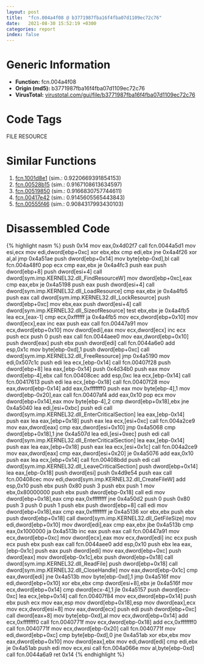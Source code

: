 ```yaml
---
layout: post
title:  "fcn.004a4f08 @ b3771987fba16f4fba07d1109ec72c76"
date:   2021-08-30 15:52:19 +0300
categories: report
index: false
---
```


# Generic Information
- **Function:** fcn.004a4f08
- **Origin (md5):** b3771987fba16f4fba07d1109ec72c76
- **VirusTotal:** [virustotal.com/gui/file/b3771987fba16f4fba07d1109ec72c76][virustotal_ref]

# Code Tags
<span class="tag" id="FILE">FILE</span>
<span class="tag" id="RESOURCE">RESOURCE</span>


# Similar Functions

1. [fcn.1001d8e1][similar_1_ref] (sim.: 0.9220669391854153)
2. [fcn.00528b15][similar_2_ref] (sim.: 0.9167108613634597)
3. [fcn.00519850][similar_3_ref] (sim.: 0.9166830757744611)
4. [fcn.00417e42][similar_4_ref] (sim.: 0.9145605565443843)
5. [fcn.00555f46][similar_5_ref] (sim.: 0.9084317993430103)


# Disassembled Code

{% highlight nasm %}
push 0x14
mov eax,0x4d02f7
call fcn.0044a5d1
mov esi,ecx
mov edi,dword[ebp+0xc]
xor ebx,ebx
cmp edi,ebx
jne 0x4a4f26
xor al,al
jmp 0x4a51ae
push dword[ebp+0x14]
mov byte[ebp-0xd],bl
call fcn.004a48f0
pop ecx
cmp eax,ebx
je 0x4a4fc3
push eax
push dword[ebp+8]
push dword[esi+4]
call dword[sym.imp.KERNEL32.dll_FindResourceW]
mov dword[ebp+0xc],eax
cmp eax,ebx
je 0x4a5198
push eax
push dword[esi+4]
call dword[sym.imp.KERNEL32.dll_LoadResource]
cmp eax,ebx
je 0x4a4fb5
push eax
call dword[sym.imp.KERNEL32.dll_LockResource]
push dword[ebp+0xc]
mov ebx,eax
push dword[esi+4]
call dword[sym.imp.KERNEL32.dll_SizeofResource]
test ebx,ebx
je 0x4a4fb5
lea ecx,[eax-1]
cmp ecx,0xffffff
ja 0x4a4fb5
mov ecx,dword[ebp+0x10]
mov dword[ecx],eax
inc eax
push eax
call fcn.00447a91
mov ecx,dword[ebp+0x10]
mov dword[edi],eax
mov ecx,dword[ecx]
inc ecx
push ecx
push 0
push eax
call fcn.0044aee0
mov eax,dword[ebp+0x10]
push dword[eax]
push ebx
push dword[edi]
call fcn.0044a6e0
add esp,0x1c
mov byte[ebp-0xd],1
push dword[ebp+0xc]
call dword[sym.imp.KERNEL32.dll_FreeResource]
jmp 0x4a5190
mov edi,0x507c1c
push edi
lea ecx,[ebp-0x14]
call fcn.00407f28
push dword[ebp+8]
lea eax,[ebp-0x14]
push 0x4d34b0
push eax
mov dword[ebp-4],ebx
call fcn.00408cec
add esp,0xc
lea ecx,[ebp-0x14]
call fcn.00417613
push edi
lea ecx,[ebp-0x18]
call fcn.00407f28
mov eax,dword[ebp-0x14]
add eax,0xfffffff0
push eax
mov byte[ebp-4],1
mov dword[ebp-0x20],eax
call fcn.00407af4
add eax,0x10
pop ecx
mov dword[ebp+0x14],eax
mov byte[ebp-4],2
cmp dword[ebp+0x18],ebx
jne 0x4a5040
lea edi,[esi+0xbc]
push edi
call dword[sym.imp.KERNEL32.dll_EnterCriticalSection]
lea eax,[ebp-0x14]
push eax
lea eax,[ebp+0x18]
push eax
lea ecx,[esi+0xc]
call fcn.004a2ce9
mov eax,dword[eax]
cmp eax,dword[esi+0x10]
jmp 0x4a5068
cmp dword[ebp+0x18],1
jne 0x4a507d
lea edi,[esi+0xec]
push edi
call dword[sym.imp.KERNEL32.dll_EnterCriticalSection]
lea eax,[ebp-0x14]
push eax
lea eax,[ebp+0x18]
push eax
lea ecx,[esi+0x1c]
call fcn.004a2ce9
mov eax,dword[eax]
cmp eax,dword[esi+0x20]
je 0x4a5076
add eax,0x10
push eax
lea ecx,[ebp+0x14]
call fcn.00408bdd
push edi
call dword[sym.imp.KERNEL32.dll_LeaveCriticalSection]
push dword[ebp+0x14]
lea eax,[ebp-0x18]
push dword[esi]
push 0x4d9e54
push eax
call fcn.00408cec
mov edi,dword[sym.imp.KERNEL32.dll_CreateFileW]
add esp,0x10
push ebx
push 0x80
push 3
push ebx
push 1
mov ebx,0x80000000
push ebx
push dword[ebp-0x18]
call edi
mov dword[ebp+0x18],eax
cmp eax,0xffffffff
jne 0x4a50d2
push 0
push 0x80
push 3
push 0
push 1
push ebx
push dword[ebp+8]
call edi
mov dword[ebp+0x18],eax
cmp eax,0xffffffff
je 0x4a5136
xor ebx,ebx
push ebx
push dword[ebp+0x18]
call dword[sym.imp.KERNEL32.dll_GetFileSize]
mov edi,dword[ebp+0x10]
mov dword[edi],eax
cmp eax,ebx
jbe 0x4a513b
cmp eax,0x1000000
ja 0x4a513b
inc eax
push eax
call fcn.00447a91
mov ecx,dword[ebp+0xc]
mov dword[ecx],eax
mov ecx,dword[edi]
inc ecx
push ecx
push ebx
push eax
call fcn.0044aee0
add esp,0x10
push ebx
lea eax,[ebp-0x1c]
push eax
push dword[edi]
mov eax,dword[ebp+0xc]
push dword[eax]
mov dword[ebp-0x1c],ebx
push dword[ebp+0x18]
call dword[sym.imp.KERNEL32.dll_ReadFile]
push dword[ebp+0x18]
call dword[sym.imp.KERNEL32.dll_CloseHandle]
mov eax,dword[ebp-0x1c]
cmp eax,dword[edi]
jne 0x4a513b
mov byte[ebp-0xd],1
jmp 0x4a516f
mov edi,dword[ebp+0x10]
xor ebx,ebx
cmp dword[esi+8],ebx
je 0x4a516f
mov ecx,dword[ebp+0x14]
cmp dword[ecx-4],1
jle 0x4a5157
push dword[ecx-0xc]
lea ecx,[ebp+0x14]
call fcn.00407f84
mov ecx,dword[ebp+0x14]
push ebx
push ecx
mov eax,esp
mov dword[ebp+0x18],esp
mov dword[eax],ecx
mov ecx,dword[esi+8]
mov eax,dword[ecx]
push edi
push dword[ebp+0xc]
call dword[eax+8]
mov byte[ebp-0xd],al
mov ecx,dword[ebp+0x14]
add ecx,0xfffffff0
call fcn.0040771f
mov ecx,dword[ebp-0x18]
add ecx,0xfffffff0
call fcn.0040771f
mov ecx,dword[ebp-0x20]
call fcn.0040771f
mov edi,dword[ebp+0xc]
cmp byte[ebp-0xd],0
jne 0x4a51ab
xor ebx,ebx
mov eax,dword[ebp+0x10]
mov dword[eax],ebx
mov edi,dword[edi]
cmp edi,ebx
je 0x4a51ab
push edi
mov ecx,esi
call fcn.004a066e
mov al,byte[ebp-0xd]
call fcn.0044a6a9
ret 0x14
{% endhighlight %}


[similar_1_ref]: /report/fcn.1001d8e1@e5d49e0823e602f2ee948ac39d32c1eb
[similar_2_ref]: /report/fcn.00528b15@9c2b894b84f59672d8be2e984066f76f
[similar_3_ref]: /report/fcn.00519850@c60344b51fa39a329b92557d24ff7670
[similar_4_ref]: /report/fcn.00417e42@a1c6b07868a0eea8f4ee5a872aa71909
[similar_5_ref]: /report/fcn.00555f46@c60344b51fa39a329b92557d24ff7670
[virustotal_ref]: https://www.virustotal.com/gui/file/b3771987fba16f4fba07d1109ec72c76